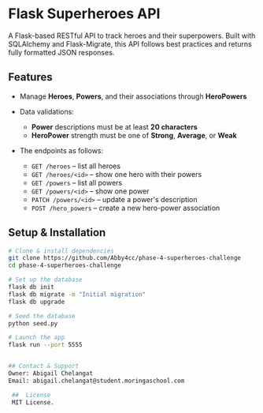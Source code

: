 # Flask Superheroes API 

A Flask-based RESTful API to track heroes and their superpowers. Built with SQLAlchemy and Flask-Migrate, this API follows best practices and returns fully formatted JSON responses.


##  Features

- Manage **Heroes**, **Powers**, and their associations through **HeroPowers**
- Data validations:
  - **Power** descriptions must be at least **20 characters**
  - **HeroPower** strength must be one of **Strong**, **Average**, or **Weak**

- The endpoints as follows:
  - `GET /heroes` – list all heroes
  - `GET /heroes/<id>` – show one hero with their powers
  - `GET /powers` – list all powers
  - `GET /powers/<id>` – show one power
  - `PATCH /powers/<id>` – update a power's description
  - `POST /hero_powers` – create a new hero-power association


##  Setup & Installation

```bash
# Clone & install dependencies
git clone https://github.com/Abby4cc/phase-4-superheroes-challenge
cd phase-4-superheroes-challenge

# Set up the database
flask db init
flask db migrate -m "Initial migration"
flask db upgrade

# Seed the database 
python seed.py

# Launch the app
flask run --port 5555


## Contact & Support
Owner: Abigail Chelangat
Email: abigail.chelangat@student.moringaschool.com

 ##  License
 MIT License.
